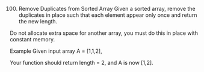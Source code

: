 100. Remove Duplicates from Sorted Array
Given a sorted array, remove the duplicates in place such that each element appear only once and return the new length.

Do not allocate extra space for another array, you must do this in place with constant memory.

Example
Given input array A = [1,1,2],

Your function should return length = 2, and A is now [1,2].